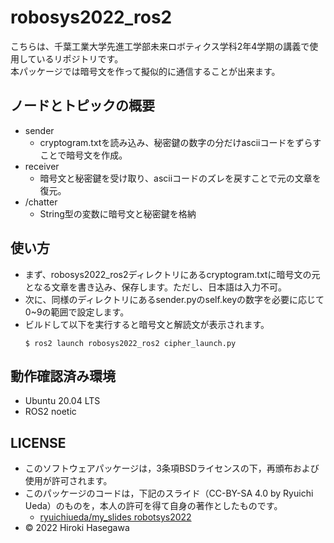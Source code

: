 # robosys2022_ros2
こちらは、千葉工業大学先進工学部未来ロボティクス学科2年4学期の講義で使用しているリポジトリです。  
本パッケージでは暗号文を作って擬似的に通信することが出来ます。
## ノードとトピックの概要
* sender
    * cryptogram.txtを読み込み、秘密鍵の数字の分だけasciiコードをずらすことで暗号文を作成。
* receiver
    * 暗号文と秘密鍵を受け取り、asciiコードのズレを戻すことで元の文章を復元。
* /chatter
    * String型の変数に暗号文と秘密鍵を格納
## 使い方
* まず、robosys2022_ros2ディレクトリにあるcryptogram.txtに暗号文の元となる文章を書き込み、保存します。ただし、日本語は入力不可。
* 次に、同様のディレクトリにあるsender.pyのself.keyの数字を必要に応じて0~9の範囲で設定します。
* ビルドして以下を実行すると暗号文と解読文が表示されます。
  ```
  $ ros2 launch robosys2022_ros2 cipher_launch.py
  ```
## 動作確認済み環境
* Ubuntu 20.04 LTS
* ROS2 noetic
## LICENSE
* このソフトウェアパッケージは，3条項BSDライセンスの下，再頒布および使用が許可されます。  
* このパッケージのコードは，下記のスライド（CC-BY-SA 4.0 by Ryuichi Ueda）のものを，本人の許可を得て自身の著作としたものです。  
  * [ryuichiueda/my_slides robotsys2022](https://github.com/ryuichiueda/my_slides/tree/master/robosys_2022)
* © 2022 Hiroki Hasegawa